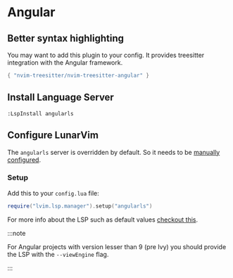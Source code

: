 # Angular

## Better syntax highlighting

You may want to add this plugin to your config. It provides treesitter integration with the Angular framework.

```lua
{ "nvim-treesitter/nvim-treesitter-angular" }
```

## Install Language Server

```vim
:LspInstall angularls
```

## Configure LunarVim

The `angularls` server is overridden by default. So it needs to be
[manually configured](../../configuration/language-features/language-servers.md#server-override).

### Setup

Add this to your `config.lua` file:

```lua
require("lvim.lsp.manager").setup("angularls")
```

For more info about the LSP such as default values [checkout this](https://github.com/neovim/nvim-lspconfig/blob/master/doc/server_configurations.md#angularls).

:::note

For Angular projects with version lesser than 9 (pre Ivy) you should provide the LSP with the `--viewEngine` flag.

:::
